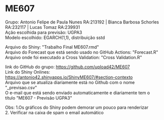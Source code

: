 # ME607
Grupo: Antonio Felipe de Paula Nunes RA:213192 | Bianca Barbosa Schorles RA:232117 | Lucas Tomaz RA:239931  
Ação escolhida para previsão: UGPA3  
Modelo escolhido: EGARCH(1,1), distribuição sstd

Arquivo do Shiny: "Trabalho Final ME607.rmd"  
Arquivo do Forecast que está sendo usado no GitHub Actions: "Forecast.R"  
Arquivo onde foi executado a Cross Validation: "Cross Validation.R"

link do GitHub do grupo: https://github.com/upload42/ME607   
Link do Shiny Onlines: https://antonio42.shinyapps.io/ShinyME607/#section-contexto  
Arquivo que se atualiza diariamente está no Github com o nome "_previsao.csv"  
O e-mail que está sendo enviado automaticamente e diariamente tem o título "ME607 - Previsão UGPA3"

Obs: 
1.Os gráficos do Shiny podem demorar um pouco para renderizar  
2. Verificar na caixa de spam o email automático

